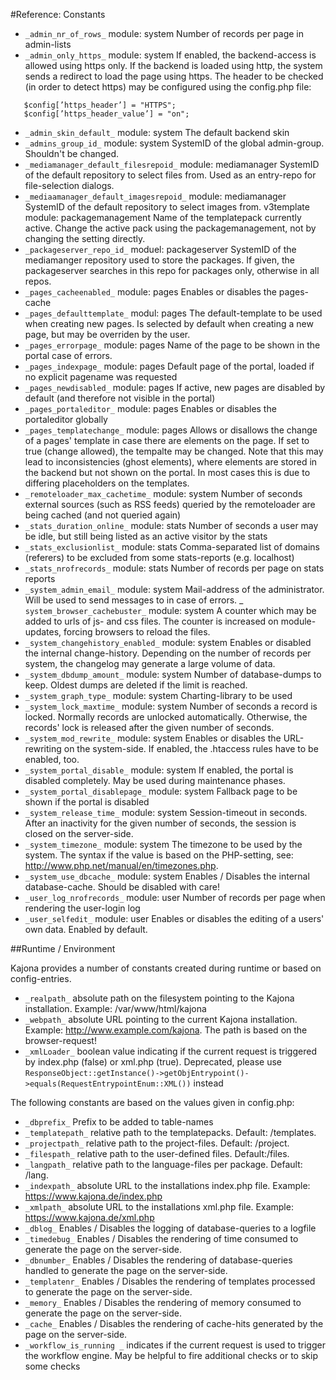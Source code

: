 #Reference: Constants

* `_admin_nr_of_rows_` module: system
Number of records per page in admin-lists
* `_admin_only_https_` module: system
If enabled, the backend-access is allowed using https only. If the backend is loaded using http, the system sends a redirect to load the page using https. The header to be checked (in order to detect https) may be configured using the config.php file:

```
   $config[’https_header’] = "HTTPS";
   $config[’https_header_value’] = "on";
```

* `_admin_skin_default_` module: system
The default backend skin
* `_admins_group_id_` module: system
SystemID of the global admin-group. Shouldn't be changed.
* `_mediamanager_default_filesrepoid_` module: mediamanager
SystemID of the default repository to select files from. Used as an entry-repo for file-selection dialogs.
* `_mediaamanager_default_imagesrepoid_` module: mediamanager
SystemID of the default repository to select images from.
v3template module: packagemanagement
Name of the templatepack currently active. Change the active pack using the packagemanagement, not by changing the setting directly.
* `_packageserver_repo_id_` moduel: packageserver
SystemID of the mediamanger repository used to store the packages. If given, the packageserver searches in this repo for packages only, otherwise in all repos.
* `_pages_cacheenabled_` module: pages
Enables or disables the pages-cache
* `_pages_defaulttemplate_` modul: pages
The default-template to be used when creating new pages. Is selected by default when creating a new page, but may be overriden by the user.
* `_pages_errorpage_` module: pages
Name of the page to be shown in the portal case of errors.
* `_pages_indexpage_` module: pages
Default page of the portal, loaded if no explicit pagename was requested
* `_pages_newdisabled_` module: pages
If active, new pages are disabled by default (and therefore not visible in the portal)
* `_pages_portaleditor_` module: pages
Enables or disables the portaleditor globally
* `_pages_templatechange_` module: pages
Allows or disallows the change of a pages' template in case there are elements on the page. If set to true (change allowed), the tempalte may be changed. Note that this may lead to inconsistencies (ghost elements), where elements are stored in the backend but not shown on the portal. In most cases this is due to differing placeholders on the templates.
* `_remoteloader_max_cachetime_` module: system
Number of seconds external sources (such as RSS feeds) queried by the remoteloader are being cached (and not queried again)
* `_stats_duration_online_` module: stats
Number of seconds a user may be idle, but still being listed as an active visitor by the stats
* `_stats_exclusionlist_` module: stats
Comma-separated list of domains (referers) to be excluded from some stats-reports (e.g. localhost)
* `_stats_nrofrecords_` module: stats
Number of records per page on stats reports
* `_system_admin_email_` module: system
Mail-address of the administrator. Will be used to send messages to in case of errors.
_` system_browser_cachebuster_` module: system
A counter which may be added to urls of js- and css files. The counter is increased on module-updates, forcing browsers to reload the files.
* `_system_changehistory_enabled_` module: system
Enables or disabled the internal change-history. Depending on the number of records per system, the changelog may generate a large volume of data.
* `_system_dbdump_amount_` module: system
Number of database-dumps to keep. Oldest dumps are deleted if the limit is reached.
* `_system_graph_type_` module: system
Charting-library to be used
* `_system_lock_maxtime_` module: system
Number of seconds a record is locked. Normally records are unlocked automatically. Otherwise, the records' lock is released after the given number of seconds.
* `_system_mod_rewrite_` module: system
Enables or disables the URL-rewriting on the system-side. If enabled, the .htaccess rules have to be enabled, too.
* `_system_portal_disable_` module: system
If enabled, the portal is disabled completely. May be used during maintenance phases.
* `_system_portal_disablepage_` module: system
Fallback page to be shown if the portal is disabled
* `_system_release_time_` module: system
Session-timeout in seconds. After an inactivity for the given number of seconds, the session is closed on the server-side.
* `_system_timezone_` module: system
The timezone to be used by the system. The syntax if the value is based on the PHP-setting, see: http://www.php.net/manual/en/timezones.php. 
* `_system_use_dbcache_` module: system
Enables / Disables the internal database-cache. Should be disabled with care!
* `_user_log_nrofrecords_` module: user
Number of records per page when rendering the user-login log
* `_user_selfedit_` module: user
Enables or disables the editing of a users' own data. Enabled by default.
 
##Runtime / Environment

Kajona provides a number of constants created during runtime or based on config-entries. 

* `_realpath_` absolute path on the filesystem pointing to the Kajona installation. Example: /var/www/html/kajona
* `_webpath_` absolute URL pointing to the current Kajona installation. Example: http://www.example.com/kajona. The path is based on the browser-request!
* `_xmlLoader_` boolean value indicating if the current request is triggered by index.php (false) or xml.php (true). Deprecated, please use `ResponseObject::getInstance()->getObjEntrypoint()->equals(RequestEntrypointEnum::XML())` instead

The following constants are based on the values given in config.php:

* `_dbprefix_` Prefix to be added to table-names
* `_templatepath_` relative path to the templatepacks. Default: /templates.
* `_projectpath_` relative path to the project-files. Default: /project.
* `_filespath_` relative path to the user-defined files. Default:/files.
* `_langpath_` relative path to the language-files per package. Default: /lang.
* `_indexpath_` absolute URL to the installations index.php file. Example: https://www.kajona.de/index.php 
* `_xmlpath_`  absolute URL to the installations xml.php file. Example: https://www.kajona.de/xml.php
* `_dblog_` Enables / Disables the logging of database-queries to a logfile
* `_timedebug_` Enables / Disables the rendering of time consumed to generate the page on the server-side.
* `_dbnumber_` Enables / Disables the rendering of database-queries handled to generate the page on the server-side.
* `_templatenr_` Enables / Disables the rendering of templates processed to generate the page on the server-side.
* `_memory_` Enables / Disables the rendering of memory consumed to generate the page on the server-side.
* `_cache_` Enables / Disables the rendering of cache-hits generated by the page on the server-side.
* `_workflow_is_running _` indicates if the current request is used to trigger the workflow engine. May be helpful to fire additional checks or to skip some checks